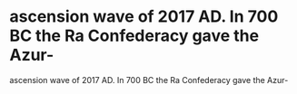 # ascension wave of 2017 AD. In 700 BC the Ra Confederacy gave the Azur-

ascension wave of 2017 AD. In 700 BC the Ra Confederacy gave the Azur-